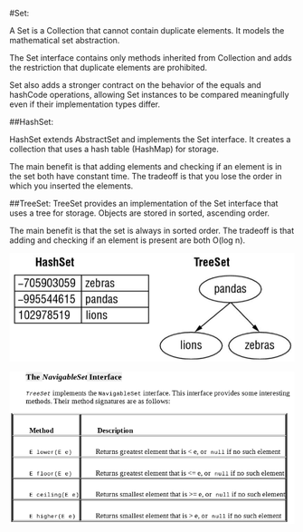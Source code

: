 #Set:

A Set is a Collection that cannot contain duplicate elements. 
It models the mathematical set abstraction.

The Set interface contains only methods inherited from Collection 
and adds the restriction that duplicate elements are prohibited.

Set also adds a stronger contract on the behavior of the equals 
and hashCode operations, allowing Set instances to be compared 
meaningfully even if their implementation types differ.

##HashSet:

HashSet extends AbstractSet and implements the Set interface. 
It creates a collection that uses a hash table (HashMap) for storage.

The main benefit is that adding elements and checking if an element 
is in the set both have constant time. The tradeoff is that you lose 
the order in which you inserted the elements.

##TreeSet:
TreeSet provides an implementation of the Set interface that uses 
a tree for storage. Objects are stored in sorted, ascending order.

The main benefit is that the set is always in sorted order. 
The tradeoff is that adding and checking if an element is present 
are both O(log n).

![List methods](set.png)

![NavigableSet](navigable_set.png)
